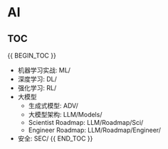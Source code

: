 # AI


## TOC



{{ BEGIN_TOC }}
- 机器学习实战: ML/
- 深度学习: DL/
- 强化学习: RL/
- 大模型
  - 生成式模型: ADV/
  - 大模型架构: LLM/Models/
  - Scientist Roadmap: LLM/Roadmap/Sci/
  - Engineer Roadmap: LLM/Roadmap/Engineer/
- 安全: SEC/
{{ END_TOC }}